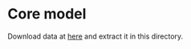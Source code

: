 # Core model

Download data at [here](https://phat-collection.s3-ap-southeast-1.amazonaws.com/cachua_resize2.rar) and extract it in this directory.
